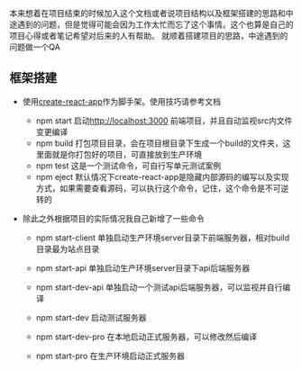 本来想着在项目结束的时候加入这个文档或者说项目结构以及框架搭建的思路和中途遇到的问题，但是觉得可能会因为工作太忙而忘了这个事情。这个也算是自己的项目心得或者笔记希望对后来的人有帮助。
就顺着搭建项目的思路，中途遇到的问题做一个QA

## 框架搭建
- 使用[create-react-app](https://github.com/facebook/create-react-app)作为脚手架。使用技巧请参考文档
    - npm start 启动[http://localhost:3000](http://localhost:3000) 前端项目，并且自动监视src内文件变更编译
    - npm build 打包项目目录，会在项目根目录下生成一个build的文件夹，这里面就是你打包好的项目，可直接放到生产环境
    - npm test 这是一个测试命令，可自行写单元测试案例
    - npm eject 默认情况下create-react-app是隐藏内部源码的编写以及实现方式，如果需要查看源码，可以执行这个命令，记住，这个命令是不可逆转的

- 除此之外根据项目的实际情况我自己新增了一些命令
    - npm start-client 单独启动生产环境server目录下前端服务器，相对build目录最为站点目录
    - npm start-api  单独启动生产环境server目录下api后端服务器
    - npm start-dev-api 单独启动一个测试api后端服务器，可以监视并自行编译

    - npm start-dev 启动测试服务器
    - npm start-dev-pro 在本地启动正式服务器，可以修改然后编译
    - npm start-pro  在生产环境启动正式服务器



